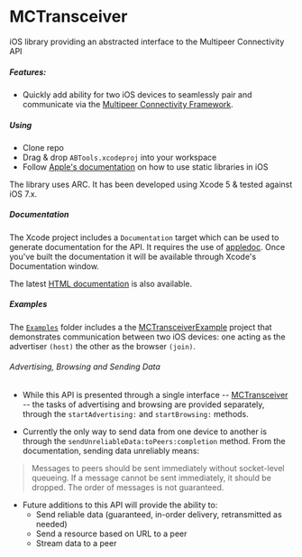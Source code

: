 MCTransceiver
=============

iOS library providing an abstracted interface to the Multipeer Connectivity API

##### Features:
* Quickly add ability for two iOS devices to seamlessly pair and communicate via the [Multipeer Connectivity Framework](https://developer.apple.com/library/ios/documentation/MultipeerConnectivity/Reference/MultipeerConnectivityFramework/_index.html#//apple_ref/doc/uid/TP40013328).

##### Using
* Clone repo
* Drag & drop <code>ABTools.xcodeproj</code> into your workspace
* Follow [Apple's documentation](https://developer.apple.com/library/ios/technotes/iOSStaticLibraries/Articles/configuration.html) on how to use static libraries in iOS

The library uses ARC. It has been developed using Xcode 5 & tested against iOS 7.x.

##### Documentation
The Xcode project includes a `Documentation` target which can be used to generate documentation for the API. It requires the use of [appledoc](http://gentlebytes.com/appledoc/). Once you've built the documentation it will be available through Xcode's Documentation window.

The latest [HTML documentation](https://github.com/KeithErmel/MCTransceiver/docs/index.html) is also available.

##### Examples
The <code>[Examples](https://github.com/KeithErmel/MCTransceiver/tree/master/Examples)</code> folder includes a the [MCTransceiverExample](https://github.com/KeithErmel/MCTransceiver/tree/master/Examples/MCTransceiverExample) project that demonstrates communication between two iOS devices: one acting as the advertiser <code>(host)</code> the other as the browser <code>(join)</code>.

###### Advertising, Browsing and Sending Data
* While this API is presented through a single interface -- [MCTransceiver](https://github.com/KeithErmel/MCTransceiver/blob/master/MCTransceiver/MCTransceiver/MCTransceiver.h) -- the tasks of advertising and browsing are provided separately, through the <code>startAdvertising:</code> and <code>startBrowsing:</code> methods.

* Currently the only way to send data from one device to another is through the <code>sendUnreliableData:toPeers:completion</code> method. From the documentation, sending data unreliably means:
> Messages to peers should be sent immediately without socket-level queueing. If a message cannot be sent immediately, it should be dropped. The order of messages is not guaranteed.

* Future additions to this API will provide the ability to:
    * Send reliable data (guaranteed, in-order delivery, retransmitted as needed)
    * Send a resource based on URL to a peer
    * Stream data to a peer
    

